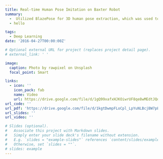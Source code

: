 ```yaml
---
title: Real-time Human Pose Imitation on Baxter Robot
summary:
  -  Utilized BlazePose for 3D human pose extraction, which was used to calculate essential joint angles to translate the pose on Baxter Robot in KinEval(a ROS like middleware system) simulation environment.
  - hello

tags:
  - Deep Learning
date: '2016-04-27T00:00:00Z'

# Optional external URL for project (replaces project detail page).
# external_link: ' '

image:
  caption: Photo by rawpixel on Unsplash
  focal_point: Smart

links:
  - icon: ''
    icon_pack: fab
    name: Video
    url: https://drive.google.com/file/d/1gQ99xafxHJKOiwrUF8qe8wMEdtJQdpdI/view?usp=share_link
url_code: ''
url_pdf: 'https://drive.google.com/file/d/1kgtDwmpFLoCpl_LpYuNLBcjBW7pEC-3T/view?usp=share_link'
url_slides: ''
url_video: ''

# Slides (optional).
#   Associate this project with Markdown slides.
#   Simply enter your slide deck's filename without extension.
#   E.g. `slides = "example-slides"` references `content/slides/example-slides.md`.
#   Otherwise, set `slides = ""`.
# slides: example
---
```


